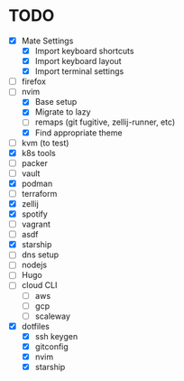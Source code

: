 # TODO

- [x] Mate Settings
  - [x] Import keyboard shortcuts
  - [x] Import keyboard layout
  - [x] Import terminal settings
- [ ] firefox
- [ ] nvim
  - [x] Base setup
  - [x] Migrate to lazy
  - [ ] remaps (git fugitive, zellij-runner, etc)
  - [x] Find appropriate theme
- [ ] kvm (to test)
- [x] k8s tools
- [ ] packer
- [ ] vault
- [x] podman
- [ ] terraform
- [x] zellij
- [x] spotify
- [ ] vagrant
- [ ] asdf
- [x] starship
- [ ] dns setup
- [ ] nodejs
- [ ] Hugo
- [ ] cloud CLI
  - [ ] aws
  - [ ] gcp
  - [ ] scaleway
- [x] dotfiles
  - [x] ssh keygen
  - [x] gitconfig
  - [x] nvim
  - [x] starship
